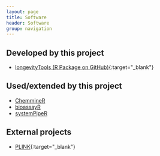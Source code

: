 ```yaml
---
layout: page
title: Software
header: Software
group: navigation
---
```


## Developed by this project

* [longevityTools (R Package on GitHub)](https://github.com/tgirke/longevityTools){:target="_blank"}

## Used/extended by this project

* [ChemmineR](http://bioconductor.org/packages/devel/bioc/html/ChemmineR.html)
* [bioassayR](http://bioconductor.org/packages/devel/bioc/html/bioassayR.html)
* [systemPipeR](http://bioconductor.org/packages/devel/bioc/html/systemPipeR.html)

## External projects

* [PLINK](http://pngu.mgh.harvard.edu/~purcell/plink/){:target="_blank"}
